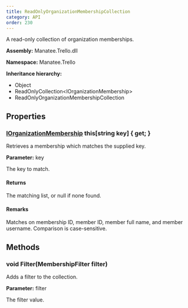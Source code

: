 ```yaml
---
title: ReadOnlyOrganizationMembershipCollection
category: API
order: 230
---
```


A read-only collection of organization memberships.

**Assembly:** Manatee.Trello.dll

**Namespace:** Manatee.Trello

**Inheritance hierarchy:**

- Object
- ReadOnlyCollection&lt;IOrganizationMembership&gt;
- ReadOnlyOrganizationMembershipCollection

## Properties

### [IOrganizationMembership](../IOrganizationMembership#iorganizationmembership) this[string key] { get; }

Retrieves a membership which matches the supplied key.

**Parameter:** key

The key to match.

#### Returns

The matching list, or null if none found.

#### Remarks

Matches on membership ID, member ID, member full name, and member username. Comparison is case-sensitive.

## Methods

### void Filter(MembershipFilter filter)

Adds a filter to the collection.

**Parameter:** filter

The filter value.

